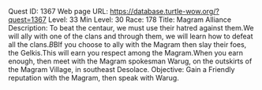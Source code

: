 Quest ID: 1367
Web page URL: https://database.turtle-wow.org/?quest=1367
Level: 33
Min Level: 30
Race: 178
Title: Magram Alliance
Description: To beat the centaur, we must use their hatred against them.We will ally with one of the clans and through them, we will learn how to defeat all the clans.$B$BIf you choose to ally with the Magram then slay their foes, the Gelkis.This will earn you respect among the Magram.When you earn enough, then meet with the Magram spokesman Warug, on the outskirts of the Magram Village, in southeast Desolace.
Objective: Gain a Friendly reputation with the Magram, then speak with Warug.
